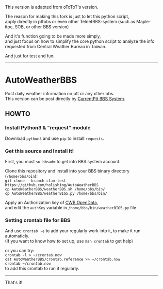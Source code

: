 This version is adapted from oToToT's version.

The reason for making this fork is just to let this python script,
<br>apply directly in pttbbs or even other TelnetBBS-system (such as Maple-itoc, SOB, or other BBS version)

And it's function going to be made more simply, 
<br>and just focus on how to simplify the core python script to analyze the info requested from Central Weather Bureau in Taiwan.

And just for test and fun.

***

# AutoWeatherBBS

Post daily weather information on ptt or any other bbs.
<br>This version can be post directly by [CurrentPtt BBS System](https://github.com/ptt/pttbbs).

## HOWTO

### Install Python3 & "request" module
Download `python3` and use `pip` to install `requests`.

### Get this source and Install it!

First, you must `su bbsadm` to get into BBS system account.

Clone this repository and install into your BBS binary directory (`/home/bbs/bin`):
<br>`git clone --branch clam-test https://github.com/holishing/AutoWeatherBBS`
<br>`cp AutoWeatherBBS/weatherBBS.sh /home/bbs/bin/`
<br>`cp AutoWeatherBBS/weatherBIG5.py /home/bbs/bin/`

Apply an Authorization key of [CWB OpenData](http://opendata.cwb.gov.tw/),
<br>and edit the `authKey` variable in `/home/bbs/bin/weatherBIG5.py` file

### Setting crontab file for BBS

And use `crontab -e` to add your regularly work into it, to make it run automaticly.
<br>(If you want to know how to set up, use `man crontab` to get help)

or you can try:
<br>`crontab -l > ~/crontab.now`
<br>`cat AutoWeatherBBS/crontab.reference >> ~/crontab.now`
<br>`crontab ~/crontab.now`
<br>to add this crontab to run it regularly.

***

That's it!
